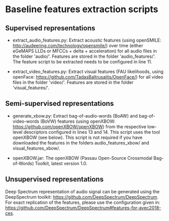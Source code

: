 # Baseline features extraction scripts

## Supervised representations

* extract\_audio\_features.py: Extract acoustic features (using openSMILE: http://audeering.com/technology/opensmile/) over time (either eGeMAPS LLDs or MFCCs + delta + acceleration) for all audio files in the folder 'audio/'. Features are stored in the folder 'audio_features/'. The feature script to be extracted needs to be configured in line 11.

* extract\_video\_features.py: Extract visual features (FAU likelihoods, using openFace: https://github.com/TadasBaltrusaitis/OpenFace/) for all video files in the folder 'video/'. Features are stored in the folder 'visual_features/'.

## Semi-supervised representations

* generate\_xbow.py: Extract bag-of-audio-words (BoAW) and bag-of-video-words (BoVW) features (using openXBOW: https://github.com/openXBOW/openXBOW) from the respective low-level descriptors configured in lines 13 and 14. This script uses the tool openXBOW (see below). This script is not required if you have downloaded the features in the folders audio\_features\_xbow/ and visual\_features\_xbow/.

* openXBOW.jar: The openXBOW (Passau Open-Source Crossmodal Bag-of-Words) Toolkit, latest version 1.0.

## Unsupervised representations

Deep Spectrum representation of audio signal can be generated using the DeepSpectrum toolkit: https://github.com/DeepSpectrum/DeepSpectrum. For exact replication of the features, please use the configuration given in: https://github.com/DeepSpectrum/DeepSpectrum#features-for-avec2018-ces.
